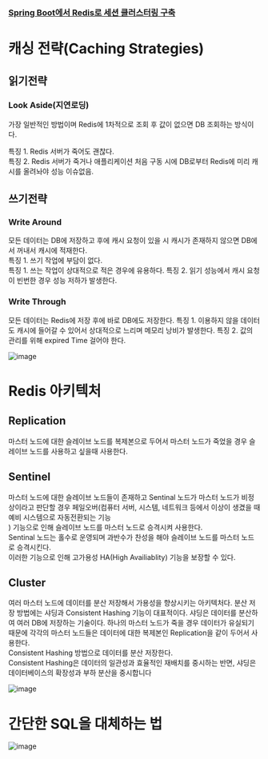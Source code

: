 ### [Spring Boot에서 Redis로 세션 클러스터링 구축](https://stir.tistory.com/256)


# 캐싱 전략(Caching Strategies)

## 읽기전략   
   
### Look Aside(지연로딩)  
   
가장 일반적인 방법이며 Redis에 1차적으로 조회 후 값이 없으면 DB 조회하는 방식이다.   
   
특징 1. Redis 서버가 죽어도 괜찮다.   
특징 2. Redis 서버가 죽거나 애플리케이션 처음 구동 시에 DB로부터 Redis에 미리 캐시를 올려놔야 성능 이슈없음.   

## 쓰기전략

### Write Around
모든 데이터는 DB에 저장하고 후에 캐시 요청이 있을 시 캐시가 존재하지 않으면 DB에서 꺼내서 캐시에 적재한다.   
특징 1. 쓰기 작업에 부담이 없다.   
특징 1. 쓰는 작업이 상대적으로 적은 경우에 유용하다.
특징 2. 읽기 성능에서 캐시 요청이 빈번한 경우 성능 저하가 발생한다.

### Write Through

모든 데이터는 Redis에 저장 후에 바로 DB에도 저장한다.
특징 1. 이용하지 않을 데이터도 캐시에 들어갈 수 있어서 상대적으로 느리며 메모리 낭비가 발생한다.
특징 2. 값의 관리를 위해 expired Time 걸어야 한다.

![image](https://github.com/stir084/RedisStudy/assets/47946124/17cc3ff1-1b30-4917-9d03-5184764baea2)   

# Redis 아키텍처

## Replication 
마스터 노드에 대한 슬레이브 노드를 복제본으로 두어서 마스터 노드가 죽었을 경우 슬레이브 노드를 사용하고 싶을때 사용한다.

## Sentinel
마스터 노드에 대한 슬레이브 노드들이 존재하고 Sentinal 노드가 마스터 노드가 비정상이라고 판단할 경우 페일오버(컴퓨터 서버, 시스템, 네트워크 등에서 이상이 생겼을 때 예비 시스템으로 자동전환되는 기능   
) 기능으로 인해 슬레이브 노드를 마스터 노드로 승격시켜 사용한다.   
Sentinal 노드는 홀수로 운영되며 과반수가 찬성을 해야 슬레이브 노드를 마스터 노드로 승격시킨다.   
이러한 기능으로 인해 고가용성 HA(High Availiablity) 기능을 보장할 수 있다.   

## Cluster
여러 마스터 노드에 데이터를 분산 저장해서 가용성을 향상시키는 아키텍처다.
분산 저장 방법에는 샤딩과 Consistent Hashing 기능이 대표적이다.
샤딩은 데이터를 분산하여 여러 DB에 저장하는 기술이다. 
하나의 마스터 노드가 죽을 경우 데이터가 유실되기 때문에 각각의 마스터 노드들은 데이터에 대한 복제본인 Replication을 같이 두어서 사용한다.   
Consistent Hashing 방법으로 데이터를 분산 저장한다.   
Consistent Hashing은 데이터의 일관성과 효율적인 재배치를 중시하는 반면, 샤딩은 데이터베이스의 확장성과 부하 분산을 중시합니다


![image](https://github.com/stir084/RedisStudy/assets/47946124/93499f34-6921-4c38-adc9-0819725865cc)   

# 간단한 SQL을 대체하는 법

![image](https://github.com/stir084/RedisStudy/assets/47946124/0d7dbe57-270a-49f1-8b7b-ac42a2c564a4)   


